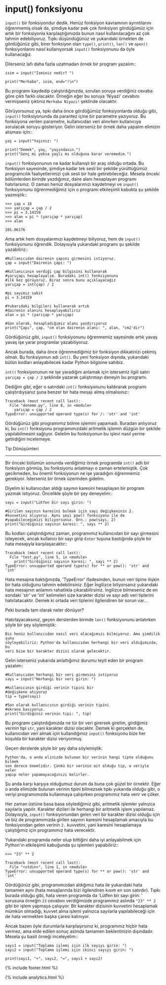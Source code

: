 #    input() fonksiyonu


``input()`` bir fonksiyondur dedik. Henüz fonksiyon kavramının ayrıntılarını
öğrenmemiş olsak da, şimdiye kadar pek çok fonksiyon gördüğümüz için artık bir
fonksiyonla karşılaştığımızda bunun nasıl kullanılacağını az çok tahmin
edebiliyoruz. Tıpkı düşündüğünüz ve yukarıdaki örnekten de gördüğünüz gibi,
birer fonksiyon olan ``type()``, ``print()``, ``len()`` ve ``open()``
fonksiyonlarını nasıl kullanıyorsak ``input()`` fonksiyonunu da öyle
kullanacağız.

Dilerseniz lafı daha fazla uzatmadan örnek bir program yazalım::

    isim = input("İsminiz nedir? ")

    print("Merhaba", isim, end="!\n")

Bu programı kaydedip çalıştırdığınızda, sorulan soruya verdiğiniz cevaba göre
çıktı farklı olacaktır. Örneğin eğer bu soruya 'Niyazi' cevabını vermişseniz
çıktınız `Merhaba Niyazi!` şeklinde olacaktır.

Görüyorsunuz ya, tıpkı daha önce gördüğümüz fonksiyonlarda olduğu gibi,
``input()`` fonksiyonunda da parantez içine bir parametre yazıyoruz. Bu
fonksiyona verilen parametre, kullanıcıdan veri alınırken kullanıcıya sorulacak
soruyu gösteriyor. Gelin isterseniz bir örnek daha yapalım elimizin alışması
için::

    yaş = input("Yaşınız: ")

    print("Demek", yaş, "yaşındasın.")
    print("Genç mi yoksa yaşlı mı olduğuna karar veremedim.")

``input()`` fonksiyonunun ne kadar kullanışlı bir araç olduğu ortada. Bu
fonksiyon sayesinde, şimdiye kadar tek sesli bir şekilde yürüttüğümüz
programcılık faaliyetlerimizi çok sesli bir hale getirebileceğiz. Mesela önceki
bölümlerden birinde yazdığımız, daire alanı hesaplayan programı hatırlarsınız. O
zaman henüz dosyalarımızı kaydetmeyi ve ``input()`` fonksiyonunu öğrenmediğimiz
için o programı etkileşimli kabukta şu şekilde yazmıştık::

    >>> çap = 16
    >>> yarıçap = çap / 2
    >>> pi = 3.14159
    >>> alan = pi * (yarıçap * yarıçap)
    >>> alan

    201.06176

Ama artık hem dosyalarımızı kaydetmeyi biliyoruz, hem de ``input()``
fonksiyonunu öğrendik. Dolayısıyla yukarıdaki programı şu şekilde yazabiliriz::

    #Kullanıcıdan dairenin çapını girmesini istiyoruz.
    çap = input("Dairenin çapı: ")

    #Kullanıcının verdiği çap bilgisini kullanarak
    #yarıçapı hesaplayalım. Buradaki int() fonksiyonunu
    #ilk kez görüyoruz. Biraz sonra bunu açıklayacağız
    yarıçap = int(çap) / 2

    #pi sayımız sabit
    pi = 3.14159

    #Yukarıdaki bilgileri kullanarak artık
    #dairenin alanını hesaplayabiliriz
    alan = pi * (yarıçap * yarıçap)

    #Son olarak, hesapladığımız alanı yazdırıyoruz
    print("Çapı", çap, "cm olan dairenin alanı: ", alan, "cm2'dir")

Gördüğünüz gibi, ``input()`` fonksiyonunu öğrenmemiz sayesinde artık yavaş yavaş
işe yarar programlar yazabiliyoruz.

Ancak burada, daha önce öğrenmediğimiz bir fonksiyon dikkatinizi çekmiş olmalı.
Bu fonksiyonun adı ``int()``. Bu yeni fonksiyon dışında, yukarıdaki bütün
kodları anlayabilecek kadar Python bilgisine sahibiz.

``int()`` fonksiyonunun ne işe yaradığını anlamak için isterseniz ilgili satırı
``yarıçap = çap / 2`` şeklinde yazarak çalıştırmayı deneyin bu programı.

Dediğim gibi, eğer o satırdaki ``int()`` fonksiyonunu kaldırarak programı
çalıştırdıysanız şuna benzer bir hata mesajı almış olmalısınız::

    Traceback (most recent call last):
      File "deneme.py", line 8, in <module>
        yarıçap = çap / 2
    TypeError: unsupported operand type(s) for /: 'str' and 'int'

Gördüğünüz gibi programımız bölme işlemini yapamadı. Buradan anlıyoruz ki, bu
``int()`` fonksiyonu programımızdaki aritmetik işlemin düzgün bir şekilde
yapılabilmesini sağlıyor. Gelelim bu fonksiyonun bu işlevi nasıl yerine
getirdiğini incelemeye.

Tip Dönüşümleri
****************

Bir önceki bölümün sonunda verdiğimiz örnek programda ``int()`` adlı bir
fonksiyon görmüş, bu fonksiyonu anlatmayı o zaman ertelemiştik. Çok gecikmeden,
bu önemli fonksiyonun ne işe yaradığını öğrenmemiz gerekiyor. İsterseniz bir
örnek üzerinden gidelim.

Diyelim ki kullanıcıdan aldığı sayının karesini hesaplayan bir program yazmak
istiyoruz. Öncelikle şöyle bir şey deneyelim::

    sayı = input("Lütfen bir sayı girin: ")

    #Girilen sayının karesini bulmak için sayı değişkeninin 2.
    #kuvvetini alıyoruz. Aynı şeyi pow() fonksiyonu ile de
    #yapabileceğimizi biliyorsunuz. Örn.: pow(sayı, 2)
    print("Girdiğiniz sayının karesi: ", sayı ** 2)

Bu kodları çalıştırdığımız zaman, programımız kullanıcıdan bir sayı girmesini
isteyecek, ancak kullanıcı bir sayı girip `Enter` tuşuna bastığında şöyle bir
hata mesajıyla karşılaşacaktır::

    Traceback (most recent call last):
      File "test.py", line 5, in <module>
        print("Girdiğiniz sayının karesi: ", sayı ** 2)
    TypeError: unsupported operand type(s) for ** or pow(): 'str' and 'int'

Hata mesajına baktığınızda, 'TypeError' ifadesinden, bunun veri tipine ilişkin
bir hata olduğunu tahmin edebilirsiniz. Eğer İngilizce biliyorsanız yukarıdaki
hata mesajının anlamını rahatlıkla çıkarabilirsiniz. İngilizce bilmeseniz de en
sondaki 'str' ve 'int' kelimeleri size karakter dizisi ve sayı adlı veri
tiplerini hatırlatacaktır. Demek ki ortada veri tiplerini ilgilendiren bir sorun
var...

Peki burada tam olarak neler dönüyor?

Hatırlayacaksınız, geçen derslerden birinde ``len()`` fonksiyonunu anlatırken
şöyle bir şey söylemiştik:

    Biz henüz kullanıcıdan nasıl veri alacağımızı bilmiyoruz. Ama şimdilik şunu
    söyleyebiliriz: Python'da kullanıcıdan herhangi bir veri aldığımızda, bu
    veri bize bir karakter dizisi olarak gelecektir.

Gelin isterseniz yukarıda anlattığımız durumu teyit eden bir program yazalım::

    #Kullanıcıdan herhangi bir veri girmesini istiyoruz
    sayı = input("Herhangi bir veri girin: ")

    #Kullanıcının girdiği verinin tipini bir
    #değişkene atıyoruz
    tip = type(sayı)

    #Son olarak kullanıcının girdiği verinin tipini
    #ekrana basıyoruz.
    print("Girdiğiniz verinin tipi: ", tip)

Bu programı çalıştırdığımızda ne tür bir veri girersek girelim, girdiğimiz
verinin tipi `str`, yani karakter dizisi olacaktır. Demek ki gerçekten de,
kullanıcıdan veri almak için kullandığımız ``input()`` fonksiyonu bize her
koşulda bir karakter dizisi veriyormuş.

Geçen derslerde şöyle bir şey daha söylemiştik:

    Python'da, o anda elinizde bulunan bir verinin hangi tipte olduğunu bilmek
    son derece önemlidir. Çünkü bir verinin ait olduğu tip, o veriyle neler
    yapıp neler yapamayacağınızı belirler.

Şu anda karşı karşıya olduğumuz durum da buna çok güzel bir örnektir. Eğer o
anda elimizde bulunan verinin tipini bilmezsek tıpkı yukarıda olduğu gibi, o
veriyi programımızda kullanmaya çalışırken programımız hata verir ve çöker.

Her zaman üstüne basa basa söylediğimiz gibi, aritmetik işlemler yalnızca
sayılarla yapılır. Karakter dizileri ile herhangi bir aritmetik işlem yapılamaz.
Dolayısıyla, ``input()`` fonksiyonundan gelen veri bir karakter dizisi olduğu
için ve biz de programımızda girilen sayının karesini hesaplamak amacıyla bu
fonksiyondan gelen verinin `2.` kuvvetini, yani karesini hesaplamaya
çalıştığımız için programımız hata verecektir.

Yukarıdaki programda neler olup bittiğini daha iyi anlayabilmek için Python'ın
etkileşimli kabuğunda şu işlemleri yapabiliriz::

    >>> "23" ** 2

    Traceback (most recent call last):
      File "<stdin>", line 1, in <module>
    TypeError: unsupported operand type(s) for ** or pow(): 'str' and 'int'

Gördüğünüz gibi, programımızdan aldığımız hata ile yukarıdaki hata tamamen aynı
(hata mesajlarında bizi ilgilendiren kısım en son satırdır). Tıpkı burada olduğu
gibi, hata veren programda da 'Lütfen bir sayı girin: ' sorusuna örneğin `23`
cevabını verdiğimizde programımız aslında ``"23" ** 2`` gibi bir işlem yapmaya
çalışıyor. Bir karakter dizisinin kuvvetini hesaplamak mümkün olmadığı, kuvvet
alma işlemi yalnızca sayılarla yapılabileceği için de hata vermekten başka
çaresi kalmıyor.

Ancak bazen öyle durumlarla karşılaşırsınız ki, programınız hiçbir hata vermez,
ama elde edilen sonuç aslında tamamen beklentinizin dışındadır. Mesela şu basit
örneği inceleyelim::

    sayı1 = input("Toplama işlemi için ilk sayıyı girin: ")
    sayı2 = input("Toplama işlemi için ikinci sayıyı girin: ")

    print(sayı1, "+", sayı2, "=", sayı1 + sayı2)
    
{% include footer.html %}

{% include analytics.html %}
